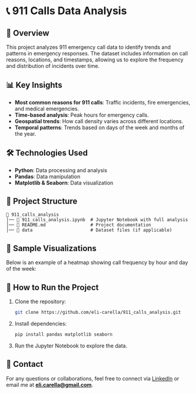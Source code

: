 # 📞 911 Calls Data Analysis

## 📌 Overview

This project analyzes 911 emergency call data to identify trends and patterns in emergency responses. The dataset includes information on call reasons, locations, and timestamps, allowing us to explore the frequency and distribution of incidents over time.

## 📊 Key Insights

- **Most common reasons for 911 calls**: Traffic incidents, fire emergencies, and medical emergencies.
- **Time-based analysis**: Peak hours for emergency calls.
- **Geospatial trends**: How call density varies across different locations.
- **Temporal patterns**: Trends based on days of the week and months of the year.

## 🛠️ Technologies Used

- **Python**: Data processing and analysis
- **Pandas**: Data manipulation
- **Matplotlib & Seaborn**: Data visualization

## 📂 Project Structure

```
📂 911_calls_analysis
│── 📄 911_calls_analysis.ipynb  # Jupyter Notebook with full analysis
│── 📄 README.md                 # Project documentation
│── 📂 data                      # Dataset files (if applicable)
```

## 📸 Sample Visualizations

Below is an example of a heatmap showing call frequency by hour and day of the week:



## 🚀 How to Run the Project

1. Clone the repository:
   ```bash
   git clone https://github.com/eli-carella/911_calls_analysis.git
   ```
2. Install dependencies:
   ```bash
   pip install pandas matplotlib seaborn
   ```
3. Run the Jupyter Notebook to explore the data.

## 📩 Contact

For any questions or collaborations, feel free to connect via [LinkedIn](https://www.linkedin.com/in/elisabetta-carella-907414246/) or email me at [**eli.carella@gmail.com**](mailto\:eli.carella@gmail.com).

